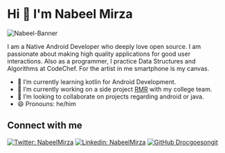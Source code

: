 # Hi 👋 I'm Nabeel Mirza


![Nabeel-Banner](https://github.com/drocgoesongit/drocgoesongit/blob/master/backgorund.png)

I am a Native Android Developer who deeply love open source. I am passionate about making high quality applications for good user interactions. Also as a programmer, I practice Data Structures and Algorithms at CodeChef. For the artist in me smartphone is my canvas.


- 🌱 I’m currently learning kotlin for Android Development.
- 🔭 I’m currently working on a side project [RMR](https://github.com/drocgoesongit/RMR) with my college team. 
- 👯 I’m looking to collaborate on projects regarding android or java.
- 😄 Pronouns: he/him

## Connect with me

[![Twitter: NabeelMirza](https://img.shields.io/twitter/follow/NabeelM08239730?style=social)](https://twitter.com/NabeelM08239730)
[![Linkedin: NabeelMirza](https://img.shields.io/badge/-NabeelMirza-blue?style=flat-square&logo=Linkedin&logoColor=white&link=https://www.linkedin.com/in/thaianebraga/)](https://www.linkedin.com/in/nabeel-mirza-b72362207/)
[![GitHub Drocgoesongit](https://img.shields.io/github/followers/drocgoesongit?label=follow&style=social)](https://github.com/drocgoesongit) 






